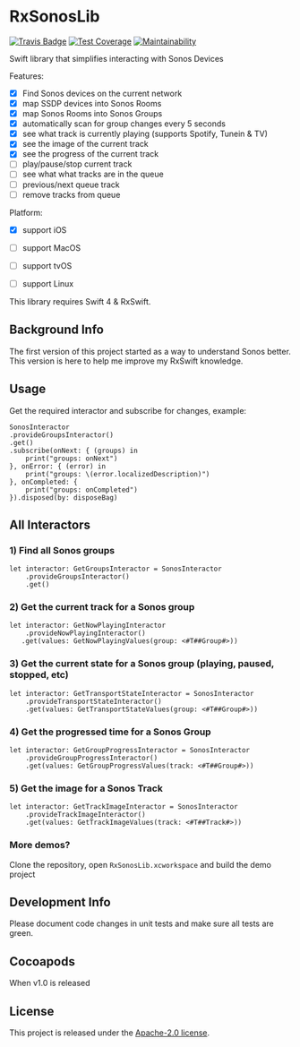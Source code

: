# RxSonosLib
[![Travis Badge](https://api.travis-ci.org/stefanrenne/RxSonosLib.svg?branch=master)](https://travis-ci.org/stefanrenne/RxSonosLib)
[![Test Coverage](https://api.codeclimate.com/v1/badges/445e34c7de447fb011ec/test_coverage)](https://codeclimate.com/github/stefanrenne/RxSonosLib/test_coverage)
[![Maintainability](https://api.codeclimate.com/v1/badges/445e34c7de447fb011ec/maintainability)](https://codeclimate.com/github/stefanrenne/RxSonosLib/maintainability)
<!--[![CocoaPods Version Badge](https://img.shields.io/cocoapods/v/RxSonosLib.svg)](https://cocoapods.org/pods/RxSonosLib)
![Supported Platforms Badge](https://img.shields.io/cocoapods/p/RxSonosLib.svg)
[![Percentage Documented Badge](https://img.shields.io/cocoapods/metrics/doc-percent/RxSonosLib.svg)](http://cocoadocs.org/docsets/RxSonosLib)
[![License Badge](https://img.shields.io/cocoapods/l/RxSonosLib.svg)](LICENSE)-->

Swift library that simplifies interacting with Sonos Devices

Features:

- [x] Find Sonos devices on the current network
- [x] map SSDP devices into Sonos Rooms
- [x] map Sonos Rooms into Sonos Groups
- [x] automatically scan for group changes every 5 seconds
- [x] see what track is currently playing (supports Spotify, Tunein & TV)
- [x] see the image of the current track
- [x] see the progress of the current track
- [ ] play/pause/stop current track
- [ ] see what what tracks are in the queue
- [ ] previous/next queue track
- [ ] remove tracks from queue

Platform:


- [x] support iOS
- [ ] support MacOS
- [ ] support tvOS
- [ ] support Linux


This library requires Swift 4 & RxSwift.

## Background Info
The first version of this project started as a way to understand Sonos better. This version is here to help me improve my RxSwift knowledge.

## Usage

Get the required interactor and subscribe for changes, example:

```
SonosInteractor
.provideGroupsInteractor()
.get()
.subscribe(onNext: { (groups) in
	print("groups: onNext")
}, onError: { (error) in
	print("groups: \(error.localizedDescription)")
}, onCompleted: {
	print("groups: onCompleted")
}).disposed(by: disposeBag)
```

## All Interactors

### 1) Find all Sonos groups


```
let interactor: GetGroupsInteractor = SonosInteractor
	.provideGroupsInteractor()
	.get()
```

### 2) Get the current track for a Sonos group

```
let interactor: GetNowPlayingInteractor
	.provideNowPlayingInteractor()
   .get(values: GetNowPlayingValues(group: <#T##Group#>))
```

### 3) Get the current state for a Sonos group (playing, paused, stopped, etc)

```
let interactor: GetTransportStateInteractor = SonosInteractor
	.provideTransportStateInteractor()
	.get(values: GetTransportStateValues(group: <#T##Group#>))
```

### 4) Get the progressed time for a Sonos Group

```
let interactor: GetGroupProgressInteractor = SonosInteractor
	.provideGroupProgressInteractor()
	.get(values: GetGroupProgressValues(track: <#T##Group#>))
```

### 5) Get the image for a Sonos Track

```
let interactor: GetTrackImageInteractor = SonosInteractor
	.provideTrackImageInteractor()
	.get(values: GetTrackImageValues(track: <#T##Track#>))
```
    
### More demos?

Clone the repository, open `RxSonosLib.xcworkspace` and build the demo project

## Development Info
Please document code changes in unit tests and make sure all tests are green.

## Cocoapods

When v1.0 is released

## License
This project is released under the [Apache-2.0 license](LICENSE.txt).
